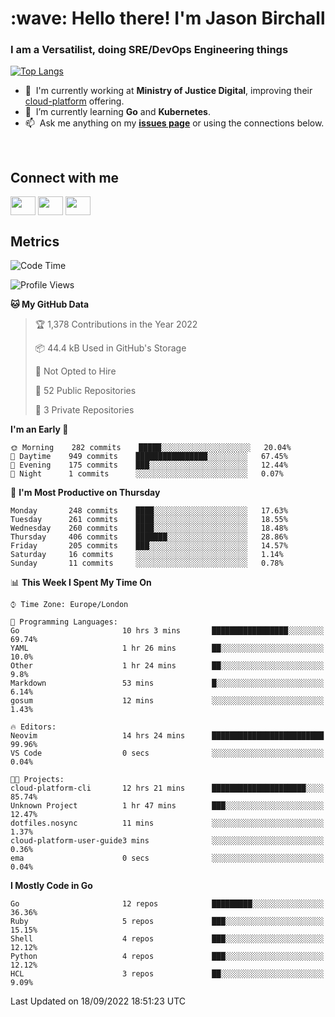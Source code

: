 <h1 align="left" id="jason-title">:wave: Hello there! I'm Jason Birchall</h1>
<h3 align="left">I am a Versatilist, doing SRE/DevOps Engineering things</h3>

[![Top Langs](https://github-readme-stats.vercel.app/api?username=jasonBirchall&show_icons=true&count_private=true&include_all_commits=true&theme=gruvbox)](https://github.com/anuraghazra/github-readme-stats)

- :office: &nbsp;I'm currently working at **Ministry of Justice Digital**, improving their [cloud-platform](https://github.com/ministryofjustice/cloud-platform) offering.
- :seedling: &nbsp;I’m currently learning **Go** and **Kubernetes**.
- :mailbox: &nbsp;Ask me anything on my **[issues page]** or using the connections below.


<br>

<h2>Connect with me</h2>
<p>
<a href="https://twitter.com/jsonBirchall" target="blank"><img align="center" src="https://cdn.jsdelivr.net/npm/simple-icons@3.0.1/icons/twitter.svg" alt="" height="30" width="40" /></a>
<a href="https://keybase.io/json0" target="blank"><img align="center" src="https://cdn.jsdelivr.net/npm/simple-icons@3.0.1/icons/keybase.svg" alt="" height="30" width="40" /></a>
<a href="https://www.reddit.com/user/kakorate" target="blank"><img align="center" src="https://cdn.jsdelivr.net/npm/simple-icons@3.0.1/icons/reddit.svg" alt="" height="30" width="40" /></a>
</p>

<h2>Metrics</h2>

<!--START_SECTION:waka-->
![Code Time](http://img.shields.io/badge/Code%20Time-762%20hrs%2044%20mins-blue)

![Profile Views](http://img.shields.io/badge/Profile%20Views-1-blue)

**🐱 My GitHub Data** 

> 🏆 1,378 Contributions in the Year 2022
 > 
> 📦 44.4 kB Used in GitHub's Storage 
 > 
> 🚫 Not Opted to Hire
 > 
> 📜 52 Public Repositories 
 > 
> 🔑 3 Private Repositories  
 > 
**I'm an Early 🐤** 

```text
🌞 Morning    282 commits    █████░░░░░░░░░░░░░░░░░░░░   20.04% 
🌆 Daytime    949 commits    ████████████████░░░░░░░░░   67.45% 
🌃 Evening    175 commits    ███░░░░░░░░░░░░░░░░░░░░░░   12.44% 
🌙 Night      1 commits      ░░░░░░░░░░░░░░░░░░░░░░░░░   0.07%

```
📅 **I'm Most Productive on Thursday** 

```text
Monday       248 commits    ████░░░░░░░░░░░░░░░░░░░░░   17.63% 
Tuesday      261 commits    ████░░░░░░░░░░░░░░░░░░░░░   18.55% 
Wednesday    260 commits    ████░░░░░░░░░░░░░░░░░░░░░   18.48% 
Thursday     406 commits    ███████░░░░░░░░░░░░░░░░░░   28.86% 
Friday       205 commits    ███░░░░░░░░░░░░░░░░░░░░░░   14.57% 
Saturday     16 commits     ░░░░░░░░░░░░░░░░░░░░░░░░░   1.14% 
Sunday       11 commits     ░░░░░░░░░░░░░░░░░░░░░░░░░   0.78%

```


📊 **This Week I Spent My Time On** 

```text
⌚︎ Time Zone: Europe/London

💬 Programming Languages: 
Go                       10 hrs 3 mins       █████████████████░░░░░░░░   69.74% 
YAML                     1 hr 26 mins        ██░░░░░░░░░░░░░░░░░░░░░░░   10.0% 
Other                    1 hr 24 mins        ██░░░░░░░░░░░░░░░░░░░░░░░   9.8% 
Markdown                 53 mins             █░░░░░░░░░░░░░░░░░░░░░░░░   6.14% 
gosum                    12 mins             ░░░░░░░░░░░░░░░░░░░░░░░░░   1.43%

🔥 Editors: 
Neovim                   14 hrs 24 mins      █████████████████████████   99.96% 
VS Code                  0 secs              ░░░░░░░░░░░░░░░░░░░░░░░░░   0.04%

🐱‍💻 Projects: 
cloud-platform-cli       12 hrs 21 mins      █████████████████████░░░░   85.74% 
Unknown Project          1 hr 47 mins        ███░░░░░░░░░░░░░░░░░░░░░░   12.47% 
dotfiles.nosync          11 mins             ░░░░░░░░░░░░░░░░░░░░░░░░░   1.37% 
cloud-platform-user-guide3 mins              ░░░░░░░░░░░░░░░░░░░░░░░░░   0.36% 
ema                      0 secs              ░░░░░░░░░░░░░░░░░░░░░░░░░   0.04%

```

**I Mostly Code in Go** 

```text
Go                       12 repos            █████████░░░░░░░░░░░░░░░░   36.36% 
Ruby                     5 repos             ███░░░░░░░░░░░░░░░░░░░░░░   15.15% 
Shell                    4 repos             ███░░░░░░░░░░░░░░░░░░░░░░   12.12% 
Python                   4 repos             ███░░░░░░░░░░░░░░░░░░░░░░   12.12% 
HCL                      3 repos             ██░░░░░░░░░░░░░░░░░░░░░░░   9.09%

```



 Last Updated on 18/09/2022 18:51:23 UTC
<!--END_SECTION:waka-->

<!-- links -->

[issues page]: https://github.com/jasonBirchall/jasonBirchall/issues "jasonBirchall/issues"
